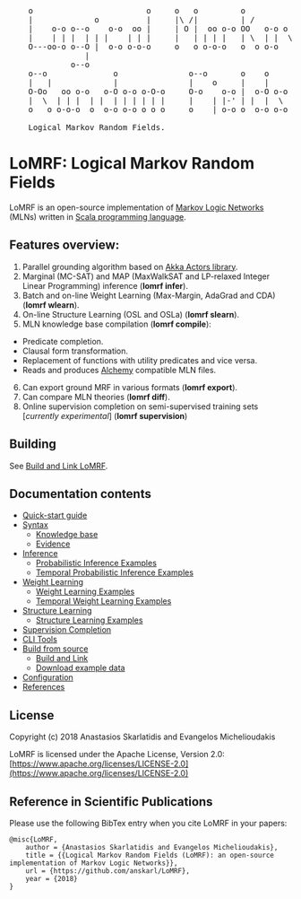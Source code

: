 <pre>
    o                        o     o   o         o
    |             o          |     |\ /|         | /
    |    o-o o--o    o-o  oo |     | O |  oo o-o OO   o-o o   o
    |    | | |  | | |    | | |     |   | | | |   | \  | |  \ /
    O---oo-o o--O |  o-o o-o-o     o   o o-o-o   o  o o-o   o
                |
             o--o
    o--o              o               o--o       o    o
    |   |             |               |    o     |    |
    O-Oo   oo o-o   o-O o-o o-O-o     O-o    o-o |  o-O o-o
    |  \  | | |  | |  | | | | | |     |    | |-' | |  |  \
    o   o o-o-o  o  o-o o-o o o o     o    | o-o o  o-o o-o

    Logical Markov Random Fields.
</pre>

# LoMRF: Logical Markov Random Fields

LoMRF is an open-source implementation of [Markov Logic Networks](https://en.wikipedia.org/wiki/Markov_logic_network) (MLNs) written in [Scala programming language](http://scala-lang.org).

## Features overview:

1. Parallel grounding algorithm based on [Akka Actors library](http://akka.io).
2. Marginal (MC-SAT) and MAP (MaxWalkSAT and LP-relaxed Integer Linear Programming) inference (**lomrf infer**).
3. Batch and on-line Weight Learning (Max-Margin, AdaGrad and CDA) (**lomrf wlearn**).
4. On-line Structure Learning (OSL and OSLa) (**lomrf slearn**).
5. MLN knowledge base compilation (**lomrf compile**):
  * Predicate completion.
  * Clausal form transformation.
  * Replacement of functions with utility predicates and vice versa.
  * Reads and produces [Alchemy](http://alchemy.cs.washington.edu/alchemy1.html) compatible MLN files.
6. Can export ground MRF in various formats (**lomrf export**).
7. Can compare MLN theories (**lomrf diff**).
8. Online supervision completion on semi-supervised training sets [*currently experimental*] (**lomrf supervision**)


## Building

See [Build and Link LoMRF](7_1_build_and_link_lomrf.md).

## Documentation contents

  - [Quick-start guide](0_quick_start.md)
  - [Syntax](1_syntax.md)
    - [Knowledge base](1_1_knowledge_base.md)
    - [Evidence](1_2_evidence.md)
  - [Inference](2_inference.md)
    - [Probabilistic Inference Examples](2_1_inference_examples.md)
    - [Temporal Probabilistic Inference Examples](2_2_temporal_inference_examples.md)
  - [Weight Learning](3_weight_learning.md)
    - [Weight Learning Examples](3_1_weight_learning_examples.md)
    - [Temporal Weight Learning Examples](3_2_temporal_weight_learning_examples.md)
  - [Structure Learning](4_structure_learning.md)
    - [Structure Learning Examples](4_1_structure_learning_examples.md)
  - [Supervision Completion](5_supervision_completion.md)
  - [CLI Tools](6_tools.md)
  - [Build from source](7_build_test_lomrf.md)
    - [Build and Link](7_1_build_and_link_lomrf.md)
    - [Download example data](7_2_download_example_data.md)
  - [Configuration](8_configuration.md)
  - [References](9_references.md)


## License

Copyright (c) 2018 Anastasios Skarlatidis and Evangelos Michelioudakis

LoMRF is licensed under the Apache License, Version 2.0: [https://www.apache.org/licenses/LICENSE-2.0](https://www.apache.org/licenses/LICENSE-2.0)

## Reference in Scientific Publications

Please use the following BibTex entry when you cite LoMRF in your papers:
```
@misc{LoMRF,
	author = {Anastasios Skarlatidis and Evangelos Michelioudakis},
	title = {{Logical Markov Random Fields (LoMRF): an open-source implementation of Markov Logic Networks}},
	url = {https://github.com/anskarl/LoMRF},
	year = {2018}
}
```